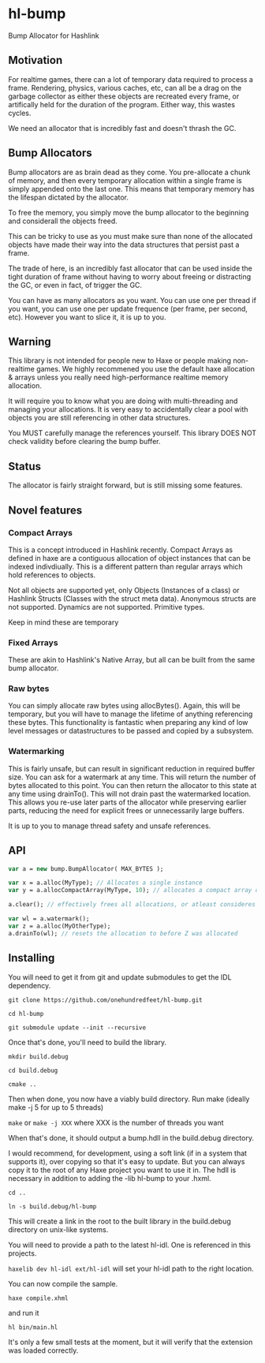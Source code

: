 # hl-bump
Bump Allocator for Hashlink


## Motivation
For realtime games, there can a lot of temporary data required to process a frame.  Rendering, physics, various caches, etc, can all be a drag on the garbage collector as either these objects are recreated every frame, or artifically held for the duration of the program.  Either way, this wastes cycles.

We need an allocator that is incredibly fast and doesn't thrash the GC.

## Bump Allocators
Bump allocators are as brain dead as they come.  You pre-allocate a chunk of memory, and then every temporary allocation within a single frame is simply appended onto the last one.  This means that temporary memory has the lifespan dictated by the allocator.  

To free the memory, you simply move the bump allocator to the beginning and considerall the objects freed.

This can be tricky to use as you must make sure than none of the allocated objects have made their way into the data structures that persist past a frame.

The trade of here, is an incredibly fast allocator that can be used inside the tight duration of frame without having to worry about freeing or distracting the GC, or even in fact, of trigger the GC.

You can have as many allocators as you want. You can use one per thread if you want, you can use one per update frequence (per frame, per second, etc).  However you want to slice it, it is up to you.

## Warning
This library is not intended for people new to Haxe or people making non-realtime games.  We highly recommened you use the default haxe allocation & arrays unless you really need high-performance realtime memory allocation.

It will require you to know what you are doing with multi-threading and managing your allocations.  It is very easy to accidentally clear a pool with objects you are still referencing in other data structures.

You MUST carefully manage the references yourself.  This library DOES NOT check validity before clearing the bump buffer.

## Status
The allocator is fairly straight forward, but is still missing some features.

## Novel features
### Compact Arrays
This is a concept introduced in Hashlink recently.  Compact Arrays as defined in haxe are a contiguous allocation of object instances that can be indexed indivdiually. This is a different pattern than regular arrays which hold references to objects.

Not all objects are supported yet, only Objects (Instances of a class) or Hashlink Structs (Classes with the struct meta data).  Anonymous structs are not supported.  Dynamics are not supported.  Primitive types.

Keep in mind these are temporary 

### Fixed Arrays
These are akin to Hashlink's Native Array, but all can be built from the same bump allocator.

### Raw bytes
You can simply allocate raw bytes using allocBytes().  Again, this will be temporary, but you will have to manage the lifetime of anything referencing these bytes.  This functionality is fantastic when preparing any kind of low level messages or datastructures to be passed and copied by a subsystem.

### Watermarking
This is fairly unsafe, but can result in significant reduction in required buffer size.  You can ask for a watermark at any time. This will return the number of bytes allocated to this point.  You can then return the allocator to this state at any time using drainTo().  This will not drain past the watermarked location.  This allows you re-use later parts of the allocator while preserving earlier parts, reducing the need for explicit frees or unnecessarily large buffers.

It is up to you to manage thread safety and unsafe references.

## API
```haxe
var a = new bump.BumpAllocator( MAX_BYTES );

var x = a.alloc(MyType); // Allocates a single instance
var y = a.allocCompactArray(MyType, 10); // allocates a compact array of 10 elements, still within the bymp allocator

a.clear(); // effectively frees all allocations, or atleast consideres them invalid

var wl = a.watermark();
var z = a.alloc(MyOtherType);
a.drainTo(wl); // resets the allocation to before Z was allocated
```
## Installing
You will need to get it from git and update submodules to get the IDL dependency.

`git clone https://github.com/onehundredfeet/hl-bump.git`

`cd hl-bump`

`git submodule update --init --recursive`

Once that's done, you'll need to build the library.  


`mkdir build.debug`

`cd build.debug`

`cmake ..`

Then when done, you now have a viably build directory. Run make (ideally make -j 5 for up to 5 threads)

`make` or `make -j XXX` where XXX is the number of threads you want

When that's done, it should output a bump.hdll in the build.debug directory.

I would recommend, for development, using a soft link (if in a system that supports it), over copying so that it's easy to update.  But you can always copy it to the root of any Haxe project you want to use it in.  The hdll is necessary in addition to adding the -lib hl-bump to your .hxml.

`cd ..`

`ln -s build.debug/hl-bump`

This will create a link in the root to the built library in the build.debug directory on unix-like systems.

You will need to provide a path to the latest hl-idl.  One is referenced in this projects.

`haxelib dev hl-idl ext/hl-idl` will set your hl-idl path to the right location.

You can now compile the sample.

`haxe compile.xhml`

and run it

`hl bin/main.hl`

It's only a few small tests at the moment, but it will verify that the extension was loaded correctly.


